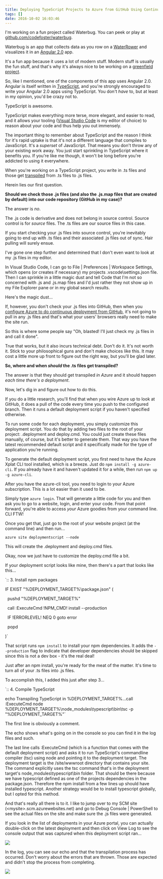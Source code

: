 ```yaml
---
title: Deploying TypeScript Projects to Azure from GitHub Using Continuous Deployment
tags: []
date: 2016-10-02 16:03:46
---
```


I&#39;m working on a fun project called Waterbug. You can peek or play at [github.com/codefoster/waterbug](http://github.com/codefoster/waterbug).

Waterbug is an app that collects data as you row on a [WaterRower](http://www.waterrower.com) and visualizes it in an [Angular 2.0](http://angular.io) app.

It&#39;s a fun app because it uses a lot of modern stuff. Modern stuff is usually the fun stuff, and that&#39;s why it&#39;s always nice to be working on a [greenfield project](https://www.google.com/url?sa=t&amp;rct=j&amp;q=&amp;esrc=s&amp;source=web&amp;cd=1&amp;cad=rja&amp;uact=8&amp;ved=0ahUKEwjjj4b2hMHMAhUO2GMKHTS6AYIQFggcMAA&amp;url=https%3A%2F%2Fen.wikipedia.org%2Fwiki%2FGreenfield_project&amp;usg=AFQjCNHt9ZMyc4v_k0ZTE7IyXOBBTOfUyA&amp;sig2=-GGq36iBYcMBQo6NPXF4Tw).

So, like I mentioned, one of the components of this app uses Angular 2.0\. Angular is itself written in [TypeScript](http://typescriptlang.org), and you&#39;re strongly encouraged to write your Angular 2.0 apps using TypeScript. You don&#39;t&nbsp;_have_&nbsp;to, but at least in my opinion, you&#39;d be crazy not to.

TypeScript is awesome.

TypeScript makes everything more terse, more elegant, and easier to read, and it allows your tooling ([Visual Studio Code](https://go.microsoft.com/fwlink/?LinkID=534107) is my editor of choice) to reason about your code and thus help you out immensely.

The important thing to remember about TypeScript and the reason I think for it&#39;s rapid uptake is that it&#39;s not a different language that compiles to JavaScript. It&#39;s a _superset_ of JavaScript. That means you don&#39;t throw any of your existing work away. You just start sprinkling in TypeScript where it benefits you. If you&#39;re like me though, it won&#39;t be long before you&#39;re addicted to using it everywhere.

When you&#39;re working on a TypeScript project, you write in .ts files and those get [transpiled](https://www.google.com/url?sa=t&amp;rct=j&amp;q=&amp;esrc=s&amp;source=web&amp;cd=1&amp;cad=rja&amp;uact=8&amp;ved=0ahUKEwiSk4frhcHMAhUI72MKHXJaCEoQFggcMAA&amp;url=https%3A%2F%2Fen.wikipedia.org%2Fwiki%2FSource-to-source_compiler&amp;usg=AFQjCNFo9xhdBjlOru4lIfDTsrFZAk4Lgg&amp;sig2=WbQXPH65kx5wRegPY4Xq4A&amp;bvm=bv.121099550,d.cGc)&nbsp;from .ts files to .js files.

Herein lies our first question.

**Should we check those .js files (and also the .js.map files that are created by default) into our code repository (GitHub in my case)?**

The answer is&nbsp;_no_.

The .js code is derivative and does not belong in source control. Source control is for&nbsp;_source_&nbsp;files. The .ts files are our source files in this case.

If you start checking your .js files into source control, you&#39;re inevitably going to end up with .ts files and their associated .js files out of sync. Hair pulling will surely ensue.

I&#39;ve gone one step further and determined that I don&#39;t even want to look at my .js files in my editor.

In Visual Studio Code, I can go to File | Preferences | Workspace Settings, which opens (or creates if necessary) my projects .vscode\settings.json file. Then I can sprinkle in a little magic dust and tell Code that I&#39;m not so concerned with .js and .js.map files and I&#39;d just rather they not show up in my File Explorer pane or in my global search results.

Here&#39;s the magic dust...

<script src="https://gist.github.com/codefoster/31892cd43692b9d56fb7e0e8d51540a1.js"></script>

If, however, you don&#39;t check your .js files into GitHub, then when you [configure Azure to do continuous deployment from GitHub](https://azure.microsoft.com/en-us/documentation/articles/app-service-web-arm-from-github-provision/), it&#39;s not going to pull in any .js files and that&#39;s what your users&#39; browsers really need to make the site run.

So this is where some people say &quot;Oh, blasted! I&#39;ll just check my .js files in and call it done&quot;.

True that works, but it also incurs technical debt. Don&#39;t do it. It&#39;s not worth it. Stick to your philosophical guns and don&#39;t make choices like this. It may cost a little more up front to figure out the right way, but you&#39;ll be glad later.

**So, where and when _should_&nbsp;the .ts files get transpiled?**

The answer is that they should get transpiled _in Azure_&nbsp;and it should happen _each time there&#39;s a deployment_.

Now, let&#39;s dig in and figure out how to do this.

If you do a little research, you&#39;ll find that when you wire Azure up to look at GitHub, it does a pull of the code every time you push to the configured branch. Then it runs a default deployment script if you haven&#39;t specified otherwise.

To run some code for each deployment, you simply customize this deployment script. You do that by adding two files to the root of your project: .deployment and deploy.cmd. You could just create these files manually, of course, but it&#39;s better to generate them. That way you have the latest recommended default script and it specifically made for the type of application you&#39;re running.

To generate the default deployment script, you first need to have the Azure Xplat CLI tool installed, which is a breeze. Just do `npm install -g azure-cli`. If you already have it and haven&#39;t updated it for a while, then run `npm up -g azure-cli`.

After you have the azure-cli tool, you need to login to your Azure subscription. This is a lot easier than it used to be.

Simply type `azure login`. That will generate a little code for you and then ask you to go to a website, login, and enter your code. From that point forward, you&#39;re able to access&nbsp;_your_&nbsp;Azure goodies from your command line. CLI FTW!

Once you get that, just go to the root of your website project (at the command line) and then run...

`azure site deploymentscript --node`

This will create the .deployment and deploy.cmd files.

Okay, now we just have to customize the deploy.cmd file a bit.

If your deployment script looks like mine, then there&#39;s a part that looks like this...

`:: 3\. Install npm packages

IF EXIST &quot;%DEPLOYMENT_TARGET%\package.json&quot; (

&nbsp; pushd &quot;%DEPLOYMENT_TARGET%&quot;

&nbsp; call :ExecuteCmd !NPM_CMD! install --production

&nbsp; IF !ERRORLEVEL! NEQ 0 goto error

&nbsp; popd

)`

That script runs `npm install` to install your npm dependencies. It adds the `--production` flag to indicate that developer dependencies should be skipped since this is not a dev box - it&#39;s the real deal!

Just after an npm install, you&#39;re ready for the meat of the matter. It&#39;s time to turn all of your .ts files into .js files.

To accomplish this, I added this just after step 3...

`:: 4\. Compile TypeScript

echo Transpiling TypeScript in %DEPLOYMENT_TARGET%...call :ExecuteCmd node %DEPLOYMENT_TARGET%\node_modules\typescript\bin\tsc -p &quot;%DEPLOYMENT_TARGET%&quot;`

The first line is obviously a comment.

The echo shows what&#39;s going on in the console so you can find it in the log files and such.

The last line calls :ExecuteCmd (which is a function that comes with the default deployment script) and asks it to run TypeScript&#39;s commandline compiler (tsc) using node and pointing it to the deployment target. The deployment target is the /site/wwwroot directory that contains your site. The command explicitly uses the tsc command that&#39;s in the deployment target&#39;s node_modules\typescript\bin folder. That should be there because we have typescript defined as one of the projects dependencies in the package.json. Therefore the npm install from a few lines up should have installed typescript. Another strategy would be to install typescript globally, but I opted for this method.

And that&#39;s really all there is to it. I like to jump over to my SCM site (&lt;mysite&gt;.scm.azurewebsites.net) and go to Debug Console | PowerShell to see the actual files on the site and make sure the .js files were generated.

If you look in the list of deployments in your Azure portal, you can actually double-click on the latest deployment and then click on View Log to see the console output that was captured when this deployment script ran...

![](http://codefoster.blob.core.windows.net/site/image/6a10bd6849564ccda0f95b41f92fc751/tscazure_viewlog_1.png)

In the log, you can see our echo and that the transpilation process has occurred. Don&#39;t worry about the errors that are thrown. Those are expected and didn&#39;t stop the process from completing.

![](http://codefoster.blob.core.windows.net/site/image/3ee80a5fc5624c9696e95a29632a6cdc/tscazure_success_1.png)